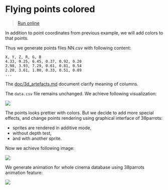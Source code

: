 # Flying points colored

> [Run online](http://tinyurl.com/wvxmje8)

In addition to point coordinates from previous example, we will add colors to that points.

Thus we generate points files NN.csv with following content:
```
X, Y, Z, R, G, B
4.33, 9.25, 6.45, 0.37, 0.92, 0.20
2.98, 3.93, 7.29, 0.61, 0.81, 0.54
2.20, 3.61, 1.80, 0.33, 0.51, 0.89
...
```
The [doc/3d_artefacts.md](../../../doc/3d_artefacts.md) document clarify meaning of columns.

The `data.csv` file remains unchanged. We achieve following visualization:

![](http://showtime.lact.in/resizer_st/fit/340/340//files/visual/2020-03-14/2020-03-14-at-22-34-39.png[0])

The points looks prettier with colors. But we decide to add more special effects, and change points rendering
using graphical interface of 38parrots:
* sprites are rendered in additive mode,
* without depth test,
* and with another sprite.

Now we achieve following image:

![](http://showtime.lact.in/resizer_st/fit/340/340//files/visual/2020-03-14/2020-03-14-at-22-35-31.png[0])

We generate animation for whole cinema database using 38parrots animation feature:

![](http://showtime.lact.in/resizer_st/fit/340/340//files/visual/2020-03-14/2020-03-14-at-22-40-28.gif)



